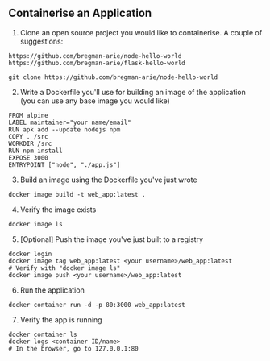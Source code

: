 ## Containerise an Application

1. Clone an open source project you would like to containerise. A couple of suggestions:

```
https://github.com/bregman-arie/node-hello-world
https://github.com/bregman-arie/flask-hello-world
```

`git clone https://github.com/bregman-arie/node-hello-world`

2. Write a Dockerfile you'll use for building an image of the application (you can use any base image you would like)

```
FROM alpine
LABEL maintainer="your name/email"
RUN apk add --update nodejs npm
COPY . /src
WORKDIR /src
RUN npm install
EXPOSE 3000
ENTRYPOINT ["node", "./app.js"]
```

3. Build an image using the Dockerfile you've just wrote

`docker image build -t web_app:latest .`

4. Verify the image exists

`docker image ls`

5. [Optional] Push the image you've just built to a registry

```
docker login
docker image tag web_app:latest <your username>/web_app:latest
# Verify with "docker image ls"
docker image push <your username>/web_app:latest
```

6. Run the application

```
docker container run -d -p 80:3000 web_app:latest
```

7. Verify the app is running

```
docker container ls
docker logs <container ID/name>
# In the browser, go to 127.0.0.1:80
```
